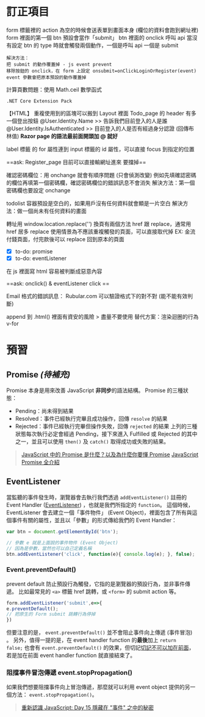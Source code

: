# 訂正項目
form 標籤裡的 action 為空的時候會送表單到畫面本身 (欄位的資料會跑到網址裡)
form 裡面的第一個 btn 預設會當作「submit」
btn 裡面的 onclick 呼叫 api
當沒有設定 btn 的 type 時就會觸發兩個動作，一個是呼叫 api 一個是 submit
```
解決方法：
把 submit 的動作覆蓋掉 - js event prevent
移除按鈕的 onclick，在 form 上設定 onsubmit=onClickLoginOrRegister(event)
event 參數會把原本預設的動作覆蓋掉
```

計算頁數問題：使用 Math.ceil 數學函式

`.NET Core Extension Pack`

【HTML】
重複使用到的區塊可以搬到 Layout 裡面
Todo_page 的 header 有多一個登出按鈕
@User.Identity.Name >> 告訴我們目前登入的人是誰
@User.Identity.IsAuthenticated >> 目前登入的人是否有經過身分認證 (回傳布林值)
**Razor page 的語法最前面開頭加 @ 就好**

label 標籤 的 for 屬性連到 input 標籤的 id 屬性，可以直接 focus 到指定的位置

==ask: Register_page 目前可以直接輸網址進來 要擋掉==

確認密碼欄位：用 onchange 就會有順序問題 (只會偵測改變)
例如先填確認密碼的欄位再填第一個密碼欄，確認密碼欄位的錯誤訊息不會消失
解決方法：第一個密碼欄也要設定 onchange

todolist 容器預設是空白的，如果用戶沒有任何資料就會顯是一片空白
解決方法：做一個尚未有任何資料的畫面

轉址用 window.location.replace('')
換頁有兩個方法 href 跟 replace，通常用 href 居多
replace 使用情景為不應該重複觸發的頁面，可以直接取代掉 EX: 金流付錢頁面，付完款後可以 replace 回到原本的頁面

- [x] to-do: promise
- [x] to-do: eventListener

在 js 裡面寫 html 容易被判斷成惡意內容

==ask: onclick() & eventListener click ==

Email 格式的錯誤訊息：
Rubular.com 可以驗證格式下的對不對 (能不能有效判斷)


append 到 .html() 裡面有資安的風險 > 盡量不要使用
替代方案：渲染迴圈的行為 v-for

# 預習
## Promise *(待補充)*
Promise 本身是用來改善 JavaScript **非同步**的語法結構。
Promise 的三種狀態：
- Pending：尚未得到結果
- Resolved：事件已經執行完畢且成功操作，回傳 `resolve` 的結果
- Rejected：事件已經執行完畢但操作失敗，回傳 `rejected` 的結果
上列的三種狀態每次執行必定會經過 Pending，接下來進入 Fulfilled 或 Rejected 的其中之一，並且可以使用 `then()` 及 `catch()` 取得成功或失敗的結果。

>[JavaScript 中的 Promise 是什麼？以及為什麼你要懂 Promise](https://israynotarray.com/javascript/20211128/2950137358/)
>[JavaScript Promise 全介紹](https://www.casper.tw/development/2020/02/16/all-new-promise/)

## EventListener
當監聽的事件發生時，瀏覽器會去執行我們透過 `addEventListener()` 註冊的 Event Handler ([EventListener](https://developer.mozilla.org/zh-TW/docs/Web/API/EventListener)) ，也就是我們所指定的 `function`。
這個時候，EventListener 會去建立一個「事件物件」 (Event Object)，裡面包含了所有與這個事件有關的屬性，並且以「參數」的形式傳給我們的 Event Handler：
```JavaScript
var btn = document.getElementById('btn');

// 參數 e 就是上面說的事件物件 (Event Object)
// 因為是參數，當然也可以自己定義名稱
btn.addEventListener('click', function(e){ console.log(e); }, false);
```

### Event.preventDefault()
prevent default 防止預設行為觸發，它指的是瀏覽器的預設行為，並非事件傳遞。
比如最常見的 `<a>` 標籤 href 跳轉，或 `<form>` 的 submit action 等。
```JavaScript
form.addEventListener('submit',e=>{  
e.preventDefault();  
// 把原生的 Form submit 跳轉行為停掉  
})
```
但要注意的是， `event.preventDefault()` 並不會阻止事件向上傳遞 (事件冒泡) 。
另外，值得一提的是，在 event handler function 的**最後**加上 `return false;` 也會有 `event.preventDefault()` 的效果，但切記<u>切記不可以加在前面</u>，若是加在前面 event handler function 就直接結束了。

### 阻擋事件冒泡傳遞 event.stopPropagation()
如果我們想要阻擋事件向上冒泡傳遞，那麼就可以利用 event object 提供的另一個方法： `event.stopPropagation()`。
>[重新認識 JavaScript: Day 15 隱藏在 "事件" 之中的秘密](https://ithelp.ithome.com.tw/articles/10192015)

